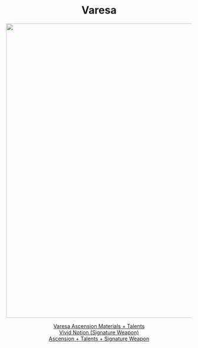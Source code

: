 <body>
  <div align="center">
    <h1> Varesa </h1>
<img src="https://gi.yatta.moe/assets/UI/UI_Gacha_AvatarImg_Varesa.png?vh=2024123000" width=800>
<p></p>
<a href="https://github.com/lihgrandini/characterstp/blob/main/Characters/Varesa/Varesa.rar">Varesa Ascension Materials + Talents</a><br>
<a href="https://github.com/lihgrandini/characterstp/blob/main/Characters/Varesa/Vivid%20Notions.rar">Vivid Notion (Signature Weapon)</a><br>
<a href="https://github.com/lihgrandini/characterstp/blob/main/Characters/Varesa/Varesa%20Full.rar">Ascension + Talents + Signature Weapon</a>
  
  </div>
</body>
